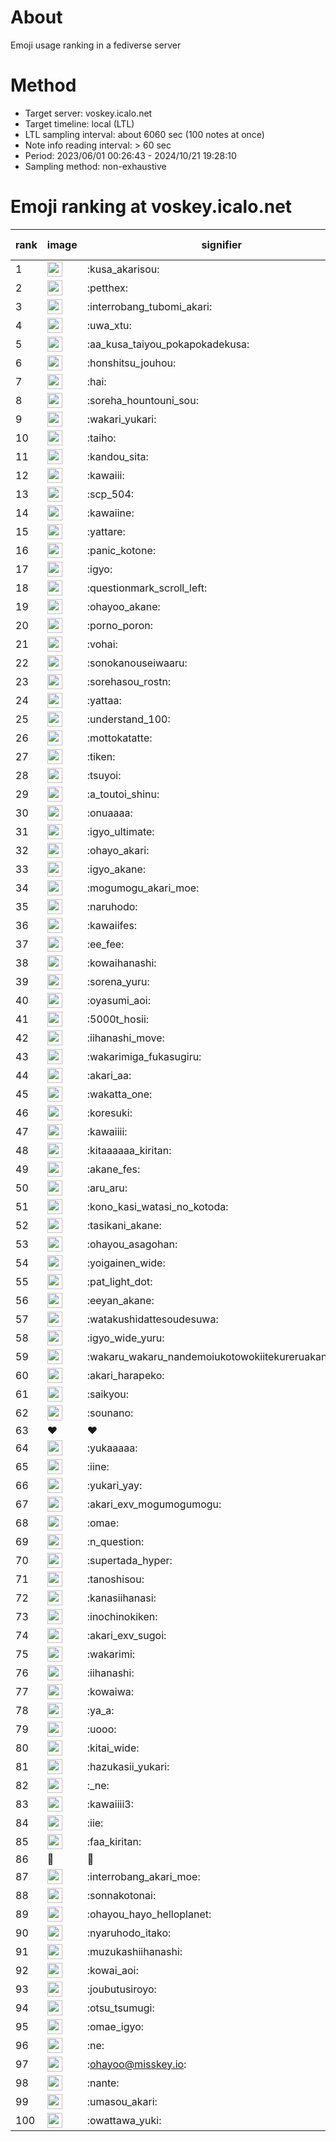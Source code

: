 # About
Emoji usage ranking in a fediverse server

# Method
- Target server: voskey.icalo.net
- Target timeline: local (LTL)
- LTL sampling interval: about 6060 sec (100 notes at once)
- Note info reading interval: > 60 sec
- Period: 2023/06/01 00:26:43 - 2024/10/21 19:28:10 
- Sampling method: non-exhaustive

# Emoji ranking at voskey.icalo.net

|rank|image|signifier|type|frequency score|
|----|----|----|----|----|
|1|<img height="24" src="https://voskey.icalo.net/emoji/kusa_akarisou.webp">|:kusa_akarisou:|custom|33287|
|2|<img height="24" src="https://voskey.icalo.net/emoji/petthex.webp">|:petthex:|custom|25746|
|3|<img height="24" src="https://voskey.icalo.net/emoji/interrobang_tubomi_akari.webp">|:interrobang_tubomi_akari:|custom|13612|
|4|<img height="24" src="https://voskey.icalo.net/emoji/uwa_xtu.webp">|:uwa_xtu:|custom|12342|
|5|<img height="24" src="https://voskey.icalo.net/emoji/aa_kusa_taiyou_pokapokadekusa.webp">|:aa_kusa_taiyou_pokapokadekusa:|custom|10612|
|6|<img height="24" src="https://voskey.icalo.net/emoji/honshitsu_jouhou.webp">|:honshitsu_jouhou:|custom|9793|
|7|<img height="24" src="https://voskey.icalo.net/emoji/hai.webp">|:hai:|custom|8342|
|8|<img height="24" src="https://voskey.icalo.net/emoji/soreha_hountouni_sou.webp">|:soreha_hountouni_sou:|custom|7315|
|9|<img height="24" src="https://voskey.icalo.net/emoji/wakari_yukari.webp">|:wakari_yukari:|custom|7039|
|10|<img height="24" src="https://voskey.icalo.net/emoji/taiho.webp">|:taiho:|custom|6875|
|11|<img height="24" src="https://voskey.icalo.net/emoji/kandou_sita.webp">|:kandou_sita:|custom|6561|
|12|<img height="24" src="https://voskey.icalo.net/emoji/kawaiii.webp">|:kawaiii:|custom|6362|
|13|<img height="24" src="https://voskey.icalo.net/emoji/scp_504.webp">|:scp_504:|custom|5920|
|14|<img height="24" src="https://voskey.icalo.net/emoji/kawaiine.webp">|:kawaiine:|custom|5405|
|15|<img height="24" src="https://voskey.icalo.net/emoji/yattare.webp">|:yattare:|custom|4808|
|16|<img height="24" src="https://voskey.icalo.net/emoji/panic_kotone.webp">|:panic_kotone:|custom|4808|
|17|<img height="24" src="https://voskey.icalo.net/emoji/igyo.webp">|:igyo:|custom|4688|
|18|<img height="24" src="https://voskey.icalo.net/emoji/questionmark_scroll_left.webp">|:questionmark_scroll_left:|custom|4675|
|19|<img height="24" src="https://voskey.icalo.net/emoji/ohayoo_akane.webp">|:ohayoo_akane:|custom|4649|
|20|<img height="24" src="https://voskey.icalo.net/emoji/porno_poron.webp">|:porno_poron:|custom|4492|
|21|<img height="24" src="https://voskey.icalo.net/emoji/vohai.webp">|:vohai:|custom|4316|
|22|<img height="24" src="https://voskey.icalo.net/emoji/sonokanouseiwaaru.webp">|:sonokanouseiwaaru:|custom|4299|
|23|<img height="24" src="https://voskey.icalo.net/emoji/sorehasou_rostn.webp">|:sorehasou_rostn:|custom|4224|
|24|<img height="24" src="https://voskey.icalo.net/emoji/yattaa.webp">|:yattaa:|custom|3926|
|25|<img height="24" src="https://voskey.icalo.net/emoji/understand_100.webp">|:understand_100:|custom|3718|
|26|<img height="24" src="https://voskey.icalo.net/emoji/mottokatatte.webp">|:mottokatatte:|custom|3717|
|27|<img height="24" src="https://voskey.icalo.net/emoji/tiken.webp">|:tiken:|custom|3717|
|28|<img height="24" src="https://voskey.icalo.net/emoji/tsuyoi.webp">|:tsuyoi:|custom|3570|
|29|<img height="24" src="https://voskey.icalo.net/emoji/a_toutoi_shinu.webp">|:a_toutoi_shinu:|custom|3484|
|30|<img height="24" src="https://voskey.icalo.net/emoji/onuaaaa.webp">|:onuaaaa:|custom|3181|
|31|<img height="24" src="https://voskey.icalo.net/emoji/igyo_ultimate.webp">|:igyo_ultimate:|custom|3164|
|32|<img height="24" src="https://voskey.icalo.net/emoji/ohayo_akari.webp">|:ohayo_akari:|custom|3058|
|33|<img height="24" src="https://voskey.icalo.net/emoji/igyo_akane.webp">|:igyo_akane:|custom|3037|
|34|<img height="24" src="https://voskey.icalo.net/emoji/mogumogu_akari_moe.webp">|:mogumogu_akari_moe:|custom|2975|
|35|<img height="24" src="https://voskey.icalo.net/emoji/naruhodo.webp">|:naruhodo:|custom|2941|
|36|<img height="24" src="https://voskey.icalo.net/emoji/kawaiifes.webp">|:kawaiifes:|custom|2892|
|37|<img height="24" src="https://voskey.icalo.net/emoji/ee_fee.webp">|:ee_fee:|custom|2869|
|38|<img height="24" src="https://voskey.icalo.net/emoji/kowaihanashi.webp">|:kowaihanashi:|custom|2774|
|39|<img height="24" src="https://voskey.icalo.net/emoji/sorena_yuru.webp">|:sorena_yuru:|custom|2767|
|40|<img height="24" src="https://voskey.icalo.net/emoji/oyasumi_aoi.webp">|:oyasumi_aoi:|custom|2766|
|41|<img height="24" src="https://voskey.icalo.net/emoji/5000t_hosii.webp">|:5000t_hosii:|custom|2585|
|42|<img height="24" src="https://voskey.icalo.net/emoji/iihanashi_move.webp">|:iihanashi_move:|custom|2487|
|43|<img height="24" src="https://voskey.icalo.net/emoji/wakarimiga_fukasugiru.webp">|:wakarimiga_fukasugiru:|custom|2464|
|44|<img height="24" src="https://voskey.icalo.net/emoji/akari_aa.webp">|:akari_aa:|custom|2455|
|45|<img height="24" src="https://voskey.icalo.net/emoji/wakatta_one.webp">|:wakatta_one:|custom|2442|
|46|<img height="24" src="https://voskey.icalo.net/emoji/koresuki.webp">|:koresuki:|custom|2390|
|47|<img height="24" src="https://voskey.icalo.net/emoji/kawaiiii.webp">|:kawaiiii:|custom|2386|
|48|<img height="24" src="https://voskey.icalo.net/emoji/kitaaaaaa_kiritan.webp">|:kitaaaaaa_kiritan:|custom|2382|
|49|<img height="24" src="https://voskey.icalo.net/emoji/akane_fes.webp">|:akane_fes:|custom|2378|
|50|<img height="24" src="https://voskey.icalo.net/emoji/aru_aru.webp">|:aru_aru:|custom|2331|
|51|<img height="24" src="https://voskey.icalo.net/emoji/kono_kasi_watasi_no_kotoda.webp">|:kono_kasi_watasi_no_kotoda:|custom|2328|
|52|<img height="24" src="https://voskey.icalo.net/emoji/tasikani_akane.webp">|:tasikani_akane:|custom|2316|
|53|<img height="24" src="https://voskey.icalo.net/emoji/ohayou_asagohan.webp">|:ohayou_asagohan:|custom|2314|
|54|<img height="24" src="https://voskey.icalo.net/emoji/yoigainen_wide.webp">|:yoigainen_wide:|custom|2213|
|55|<img height="24" src="https://voskey.icalo.net/emoji/pat_light_dot.webp">|:pat_light_dot:|custom|2183|
|56|<img height="24" src="https://voskey.icalo.net/emoji/eeyan_akane.webp">|:eeyan_akane:|custom|2181|
|57|<img height="24" src="https://voskey.icalo.net/emoji/watakushidattesoudesuwa.webp">|:watakushidattesoudesuwa:|custom|2166|
|58|<img height="24" src="https://voskey.icalo.net/emoji/igyo_wide_yuru.webp">|:igyo_wide_yuru:|custom|2166|
|59|<img height="24" src="https://voskey.icalo.net/emoji/wakaru_wakaru_nandemoiukotowokiitekureruakanetyan.webp">|:wakaru_wakaru_nandemoiukotowokiitekureruakanetyan:|custom|2145|
|60|<img height="24" src="https://voskey.icalo.net/emoji/akari_harapeko.webp">|:akari_harapeko:|custom|2138|
|61|<img height="24" src="https://voskey.icalo.net/emoji/saikyou.webp">|:saikyou:|custom|2111|
|62|<img height="24" src="https://voskey.icalo.net/emoji/sounano.webp">|:sounano:|custom|2007|
|63|❤|❤|unicode|2007|
|64|<img height="24" src="https://voskey.icalo.net/emoji/yukaaaaa.webp">|:yukaaaaa:|custom|1955|
|65|<img height="24" src="https://voskey.icalo.net/emoji/iine.webp">|:iine:|custom|1925|
|66|<img height="24" src="https://voskey.icalo.net/emoji/yukari_yay.webp">|:yukari_yay:|custom|1895|
|67|<img height="24" src="https://voskey.icalo.net/emoji/akari_exv_mogumogumogu.webp">|:akari_exv_mogumogumogu:|custom|1821|
|68|<img height="24" src="https://voskey.icalo.net/emoji/omae.webp">|:omae:|custom|1804|
|69|<img height="24" src="https://voskey.icalo.net/emoji/n_question.webp">|:n_question:|custom|1798|
|70|<img height="24" src="https://voskey.icalo.net/emoji/supertada_hyper.webp">|:supertada_hyper:|custom|1778|
|71|<img height="24" src="https://voskey.icalo.net/emoji/tanoshisou.webp">|:tanoshisou:|custom|1763|
|72|<img height="24" src="https://voskey.icalo.net/emoji/kanasiihanasi.webp">|:kanasiihanasi:|custom|1737|
|73|<img height="24" src="https://voskey.icalo.net/emoji/inochinokiken.webp">|:inochinokiken:|custom|1669|
|74|<img height="24" src="https://voskey.icalo.net/emoji/akari_exv_sugoi.webp">|:akari_exv_sugoi:|custom|1657|
|75|<img height="24" src="https://voskey.icalo.net/emoji/wakarimi.webp">|:wakarimi:|custom|1649|
|76|<img height="24" src="https://voskey.icalo.net/emoji/iihanashi.webp">|:iihanashi:|custom|1635|
|77|<img height="24" src="https://voskey.icalo.net/emoji/kowaiwa.webp">|:kowaiwa:|custom|1629|
|78|<img height="24" src="https://voskey.icalo.net/emoji/ya_a.webp">|:ya_a:|custom|1582|
|79|<img height="24" src="https://voskey.icalo.net/emoji/uooo.webp">|:uooo:|custom|1581|
|80|<img height="24" src="https://voskey.icalo.net/emoji/kitai_wide.webp">|:kitai_wide:|custom|1575|
|81|<img height="24" src="https://voskey.icalo.net/emoji/hazukasii_yukari.webp">|:hazukasii_yukari:|custom|1567|
|82|<img height="24" src="https://voskey.icalo.net/emoji/_ne.webp">|:_ne:|custom|1563|
|83|<img height="24" src="https://voskey.icalo.net/emoji/kawaiiii3.webp">|:kawaiiii3:|custom|1535|
|84|<img height="24" src="https://voskey.icalo.net/emoji/iie.webp">|:iie:|custom|1513|
|85|<img height="24" src="https://voskey.icalo.net/emoji/faa_kiritan.webp">|:faa_kiritan:|custom|1492|
|86|🤔|🤔|unicode|1489|
|87|<img height="24" src="https://voskey.icalo.net/emoji/interrobang_akari_moe.webp">|:interrobang_akari_moe:|custom|1473|
|88|<img height="24" src="https://voskey.icalo.net/emoji/sonnakotonai.webp">|:sonnakotonai:|custom|1470|
|89|<img height="24" src="https://voskey.icalo.net/emoji/ohayou_hayo_helloplanet.webp">|:ohayou_hayo_helloplanet:|custom|1466|
|90|<img height="24" src="https://voskey.icalo.net/emoji/nyaruhodo_itako.webp">|:nyaruhodo_itako:|custom|1435|
|91|<img height="24" src="https://voskey.icalo.net/emoji/muzukashiihanashi.webp">|:muzukashiihanashi:|custom|1412|
|92|<img height="24" src="https://voskey.icalo.net/emoji/kowai_aoi.webp">|:kowai_aoi:|custom|1404|
|93|<img height="24" src="https://voskey.icalo.net/emoji/joubutusiroyo.webp">|:joubutusiroyo:|custom|1403|
|94|<img height="24" src="https://voskey.icalo.net/emoji/otsu_tsumugi.webp">|:otsu_tsumugi:|custom|1349|
|95|<img height="24" src="https://voskey.icalo.net/emoji/omae_igyo.webp">|:omae_igyo:|custom|1321|
|96|<img height="24" src="https://voskey.icalo.net/emoji/ne.webp">|:ne:|custom|1318|
|97|<img height="24" src="https://voskey.icalo.net/emoji/ohayoo.webp">|:ohayoo@misskey.io:|custom|1307|
|98|<img height="24" src="https://voskey.icalo.net/emoji/nante.webp">|:nante:|custom|1306|
|99|<img height="24" src="https://voskey.icalo.net/emoji/umasou_akari.webp">|:umasou_akari:|custom|1289|
|100|<img height="24" src="https://voskey.icalo.net/emoji/owattawa_yuki.webp">|:owattawa_yuki:|custom|1267|
